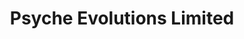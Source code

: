 ---
title: Psyche Evolutions Limited
layout: portfolio
thumb: psychethumb.png
url: psyche-evolutions
category: Identity Design
img1: psychethumb.png
img2: 
desc: In partnership with Psyche Evlolutions Limited, we created a complete identity design for the new company. The aim was to go for a simple and powerful brand identity that reflected the goals of the company.
---